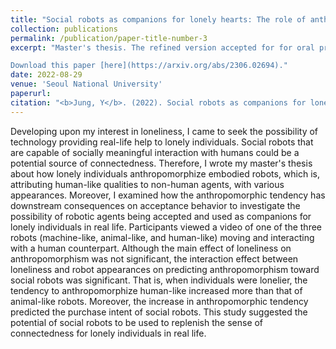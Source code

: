```yaml
---
title: "Social robots as companions for lonely hearts: The role of anthropomorphism and robot appearances"
collection: publications
permalink: /publication/paper-title-number-3
excerpt: "Master's thesis. The refined version accepted for for oral presentation at the 32nd IEEE International Conference on Robot and Human Interactive Communication (RO-MAN 2023).

Download this paper [here](https://arxiv.org/abs/2306.02694)."
date: 2022-08-29
venue: 'Seoul National University'
paperurl: 
citation: "<b>Jung, Y</b>. (2022). Social robots as companions for lonely hearts: The role of anthropomorphism and robot appearances [Master's thesis, Seoul National University]."
---
```


Developing upon my interest in loneliness, I came to seek the possibility of technology providing real-life help to lonely individuals. Social robots that are capable of socially meaningful interaction with humans could be a potential source of connectedness. Therefore, I wrote my master's thesis about how lonely individuals anthropomorphize embodied robots, which is, attributing human-like qualities to non-human agents, with various appearances. Moreover, I examined how the anthropomorphic tendency has downstream consequences on acceptance behavior to investigate the possibility of robotic agents being accepted and used as companions for lonely individuals in real life. Participants viewed a video of one of the three robots (machine-like, animal-like, and human-like) moving and interacting with a human counterpart. Although the main effect of loneliness on anthropomorphism was not significant, the interaction effect between loneliness and robot appearances on predicting anthropomorphism toward social robots was significant. That is, when individuals were lonelier, the tendency to anthropomorphize human-like increased more than that of animal-like robots. Moreover, the increase in anthropomorphic tendency predicted the purchase intent of social robots. This study suggested the potential of social robots to be used to replenish the sense of connectedness for lonely individuals in real life.
